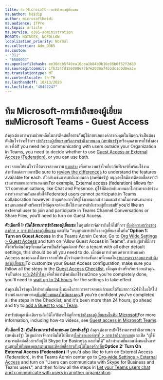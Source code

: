 ```yaml
---
title: ทีม Microsoft-การเข้าถึงของผู้เยี่ยมชม
ms.author: heidip
author: microsoftheidi
ms.audience: ITPro
ms.topic: article
ms.service: o365-administration
ROBOTS: NOINDEX, NOFOLLOW
localization_priority: Normal
ms.collection: Adm_O365
ms.custom:
- "311"
- "6500001"
ms.openlocfilehash: ee38dcb5f40ea16cea1b84b9b16e86b0f52f2d89
ms.sourcegitcommit: 1fb324fd156008e77b7e2008af4b3dc1c0d0ea3e
ms.translationtype: MT
ms.contentlocale: th-TH
ms.lasthandoff: 10/13/2020
ms.locfileid: "48452247"
---
```

# <a name="microsoft-teams---guest-access"></a><span data-ttu-id="84d25-102">ทีม Microsoft-การเข้าถึงของผู้เยี่ยมชม</span><span class="sxs-lookup"><span data-stu-id="84d25-102">Microsoft Teams - Guest Access</span></span>

<span data-ttu-id="84d25-103">ถ้าคุณต้องการความช่วยเหลือในการติดต่อสื่อสารกับผู้ใช้ภายนอกองค์กรของคุณในทีมคุณจำเป็นต้องตัดสินใจว่าจะใช้การ [เข้าถึงของผู้เยี่ยมชมหรือการเข้าถึงภายนอก (สหพันธรัฐ)](https://docs.microsoft.com/microsoftteams/manage-external-access#external-access-vs-guest-access)หรือคุณสามารถใช้ทั้งสองอย่างได้</span><span class="sxs-lookup"><span data-stu-id="84d25-103">If you need help communicating with users outside your Organization in Teams, you need to decide whether to use [Guest Access or External Access (Federation)](https://docs.microsoft.com/microsoftteams/manage-external-access#external-access-vs-guest-access), or you can use both.</span></span>

<span data-ttu-id="84d25-104">ตรวจสอบให้แน่ใจว่าได้ตรวจสอบความ [แตกต่าง](https://docs.microsoft.com/microsoftteams/manage-external-access#external-access-vs-guest-access) เพื่อทำความเข้าใจเกี่ยวกับฟีเจอร์ที่พร้อมใช้งานสำหรับแต่ละรายการ</span><span class="sxs-lookup"><span data-stu-id="84d25-104">Be sure to [review the differences](https://docs.microsoft.com/microsoftteams/manage-external-access#external-access-vs-guest-access) to understand the features available for each.</span></span>  <span data-ttu-id="84d25-105">ตัวอย่างเช่นการเข้าถึงภายนอก (สหพันธรัฐ) อนุญาตให้มีการติดต่อสื่อสาร1:1 เช่นการแชทและการแสดงตน</span><span class="sxs-lookup"><span data-stu-id="84d25-105">For example, External access (federation) allows for 1:1 communications, like Chat and Presence.</span></span>  <span data-ttu-id="84d25-106">ผู้ใช้ที่ติดต่อกับภายนอกไม่สามารถเข้าร่วมการทำงานร่วมกันของทีมได้</span><span class="sxs-lookup"><span data-stu-id="84d25-106">Federated users cannot participate in Teams collaboration however.</span></span>  <span data-ttu-id="84d25-107">ถ้าคุณต้องการให้ผู้ใช้ภายนอกเข้าร่วมและเข้าร่วมในการสนทนาทางแชนแนลของทีมหรือแชร์ไฟล์คุณจะต้องเปิดใช้งานการเข้าถึงของผู้เยี่ยมชม</span><span class="sxs-lookup"><span data-stu-id="84d25-107">If you’d like an external user to join and participate in Teams Channel Conversations or Share Files, you’ll need to turn on Guest Access.</span></span>

<span data-ttu-id="84d25-108">**ตัวเลือกที่ 1: เปิดใช้งานการเข้าถึงของผู้เยี่ยมชม** ในศูนย์การจัดการทีมให้ไปที่การ [ตั้งค่าความกว้างขององค์กร > การเข้าถึงของผู้เยี่ยมชม](https://admin.teams.microsoft.com/company-wide-settings/guest-configuration) และเปิด "อนุญาตการเข้าถึงของผู้เยี่ยมชมในทีม"</span><span class="sxs-lookup"><span data-stu-id="84d25-108">**Option 1: Turn on Guest Access** In the Teams Admin Center, Go to [Org Wide Settings > Guest Access](https://admin.teams.microsoft.com/company-wide-settings/guest-configuration) and turn on “Allow Guest Access in Teams”.</span></span>  <span data-ttu-id="84d25-109">สำหรับผู้เช่าที่มีการตั้งค่าเริ่มต้นอื่นๆทั้งหมดนี้ควรเป็นสิ่งที่คุณต้องทำ</span><span class="sxs-lookup"><span data-stu-id="84d25-109">For a tenant with all other default settings, this should be all you need to do.</span></span>  <span data-ttu-id="84d25-110">เมื่อต้องการกำหนดค่าการกำหนดค่า Access ของคุณเองให้ตรวจสอบให้แน่ใจว่าคุณทำตามขั้นตอนทั้งหมดใน[รายการตรวจสอบการเข้าถึงของผู้เยี่ยมชม](https://docs.microsoft.com/microsoftteams/guest-access-checklist)</span><span class="sxs-lookup"><span data-stu-id="84d25-110">To customize your Guest Access configuration,  make sure you follow all the steps in the [Guest Access Checklist](https://docs.microsoft.com/microsoftteams/guest-access-checklist).</span></span> <span data-ttu-id="84d25-111">เมื่อคุณทำเสร็จเรียบร้อยแล้วคุณจำเป็นต้อง [รอถึง24ชั่วโมง](https://docs.microsoft.com/microsoftteams/manage-guests#guest-access-latencies) เพื่อให้การตั้งค่ามีผลใช้งาน</span><span class="sxs-lookup"><span data-stu-id="84d25-111">Once you're completely done, you'll need to [wait up to 24 hours](https://docs.microsoft.com/microsoftteams/manage-guests#guest-access-latencies) for the settings to take effect.</span></span>

<span data-ttu-id="84d25-112">ถ้าคุณมั่นใจว่าคุณได้ทำตามขั้นตอนทั้งหมดในรายการตรวจสอบแล้วและได้รับมากกว่า24ชั่วโมงให้ไปข้างหน้าและพยายาม[เพิ่มผู้เยี่ยมชมลงในทีมของคุณ](https://support.office.com/article/add-guests-to-a-team-in-teams-fccb4fa6-f864-4508-bdde-256e7384a14f#ID0EAABAAA=Desktop)</span><span class="sxs-lookup"><span data-stu-id="84d25-112">If you’re confident you’ve completed all the steps in the Checklist, and it's been more than 24 hours, go ahead and try to [add a Guest to your Team](https://support.office.com/article/add-guests-to-a-team-in-teams-fccb4fa6-f864-4508-bdde-256e7384a14f#ID0EAABAAA=Desktop).</span></span>

<span data-ttu-id="84d25-113">สำหรับข้อมูลเพิ่มเติมรวมถึงวิดีโอวิธีการให้ดูที่การ[เข้าถึงของผู้เยี่ยมชมในทีม Microsoft](https://docs.microsoft.com/microsoftteams/guest-access)</span><span class="sxs-lookup"><span data-stu-id="84d25-113">For more information, including how-to videos, see [Guest access in Microsoft Teams](https://docs.microsoft.com/microsoftteams/guest-access).</span></span>

<span data-ttu-id="84d25-114">**ตัวเลือกที่ 2: เปิดใช้งานการเข้าถึงภายนอก (สหพันธรัฐ)** ถ้าคุณต้องการเปิดใช้งานการเข้าถึงภายนอก (สหพันธรัฐ) ในศูนย์การจัดการทีมให้ไปที่การ[ตั้งค่าขององค์กรที่ > การเข้าถึงภายนอก](https://admin.teams.microsoft.com/company-wide-settings/external-communications)และเปิด "ผู้ใช้สามารถติดต่อสื่อสารกับผู้ใช้ Skype for Business และทีมได้" แล้วทำตามขั้นตอนทั้งหมดในการ[อนุญาตให้ทีมของคุณสนทนาและติดต่อสื่อสารกับผู้ใช้ในองค์กรอื่น](https://docs.microsoft.com/microsoftteams/manage-external-access#let-your-teams-users-chat-and-communicate-with-users-in-another-organization)</span><span class="sxs-lookup"><span data-stu-id="84d25-114">**Option 2: Turn On External Access (Federation)** If you’d also like to turn on External Access (Federation), in the Teams Admin center go to [Org-wide Settings > External Access](https://admin.teams.microsoft.com/company-wide-settings/external-communications) and turn on "Users can communicate with Skype for Business and Teams users", and then follow all the steps in [Let your Teams users chat and communicate with users in another organization](https://docs.microsoft.com/microsoftteams/manage-external-access#let-your-teams-users-chat-and-communicate-with-users-in-another-organization).</span></span>
